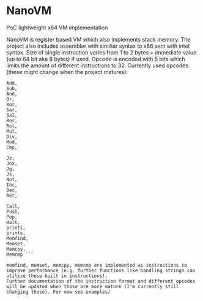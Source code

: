 # NanoVM
PoC lightweight x64 VM implementation

NanoVM is register based VM which also implements stack memory. The project also includes assembler with similiar syntax to x86 asm with intel syntax. Size of single instruction varies from 1 to 2 bytes + immediate value (up to 64 bit aka 8 bytes) if used. Opcode is encoded with 5 bits which limits the amount of different instructions to 32. Currently used opcodes (these might change when the project matures):

```Mov,
Add,
Sub,
And,
Or,
Xor,
Sar,
Sal,
Ror,
Rol,
Mul,
Div,
Mod,
Cmp,

Jz,
Jnz,
Jg,
Js,
Not,
Inc,
Dec,
Ret,

Call,
Push,
Pop,
Halt,
printi,
prints,
Memfind,
Memset,
Memcpy,
Memcmp ```

memfind, memset, memcpy, memcmp are implemented as instructions to improve performance (e.g. further functions like handling strings can utilize these built in instructions).
Further documentation of the instruction format and different opcodes will be updated when those are more mature (I'm currently still changing those). For now see examples/